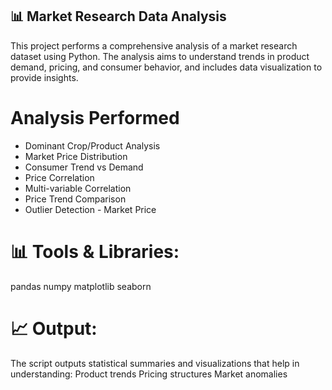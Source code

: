 ## 📊 Market Research Data Analysis
This project performs a comprehensive analysis of a market research dataset using Python. The analysis aims to understand trends in product demand, pricing, and consumer behavior, and includes data visualization to provide insights.

# Analysis Performed
- Dominant Crop/Product Analysis
- Market Price Distribution
- Consumer Trend vs Demand
- Price Correlation
- Multi-variable Correlation
- Price Trend Comparison
- Outlier Detection - Market Price

# 📊 Tools & Libraries:
pandas
numpy
matplotlib
seaborn

# 📈 Output:
The script outputs statistical summaries and visualizations that help in understanding:
Product trends
Pricing structures
Market anomalies

